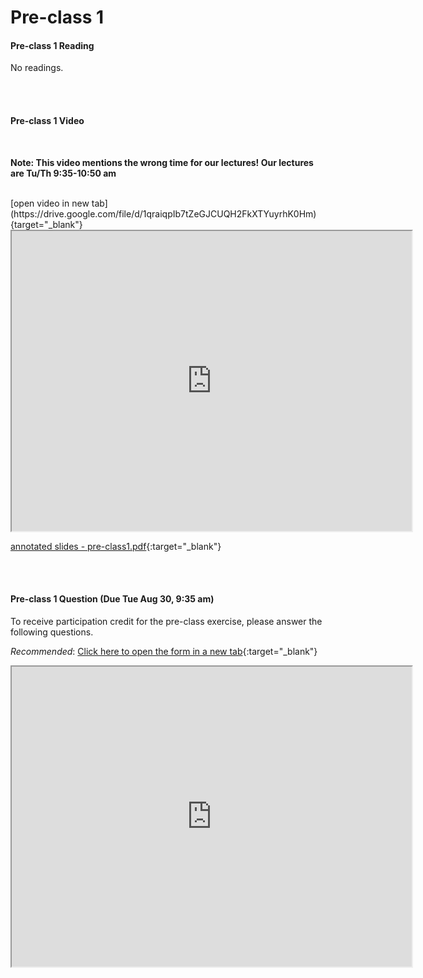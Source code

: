 # Pre-class 1

#### Pre-class 1 Reading
No readings.

<br>
<br>

#### Pre-class 1 Video

<br> 

**Note: This video mentions the wrong time for our lectures! Our lectures are Tu/Th 9:35-10:50 am**

<br> 
[open video in new tab](https://drive.google.com/file/d/1qraiqpIb7tZeGJCUQH2FkXTYuyrhK0Hm){target="_blank"}
<iframe src="https://drive.google.com/file/d/1qraiqpIb7tZeGJCUQH2FkXTYuyrhK0Hm/preview" width="640" height="480" allowfullscreen>
</iframe>

[annotated slides - pre-class1.pdf](https://drive.google.com/file/d/1eLjxM5TyIWiJ0FHK_dWfAg7GWbdBTMtI/view?usp=sharing){:target="_blank"}

<br>
<br>

#### Pre-class 1 Question (Due Tue Aug 30, 9:35 am)

To receive participation credit for the pre-class exercise, please answer the following questions.

*Recommended*: [Click here to open the form in a new tab](https://forms.gle/XzjgekSVWpCHVnvE6){:target="_blank"}
<iframe src="https://docs.google.com/forms/d/e/1FAIpQLScAKjdsWDmbdubNXoFtn3xvX8IaHSdqRWMzKB8HxcwnbFYDqg/viewform?embedded=true" width="640" height="480" frameborder="20" marginheight="0" marginwidth="0">Loading…
</iframe>

<br>



